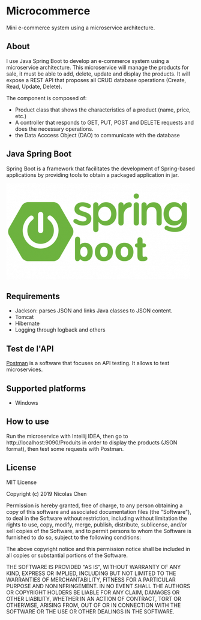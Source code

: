 # Microcommerce
Mini e-commerce system using a microservice architecture.

## About
I use Java Spring Boot to develop an e-commerce system using a microservice architecture. This microservice will manage the products for sale, it must be able to add, delete, update and display the products. It will expose a REST API that proposes all CRUD database operations (Create, Read, Update, Delete).

The component is composed of:
- Product class that shows the characteristics of a product (name, price, etc.)
- A controller that responds to GET, PUT, POST and DELETE requests and does the necessary operations.
- the Data Acccess Object (DAO) to communicate with the database

## Java Spring Boot
Spring Boot is a framework that facilitates the development of Spring-based applications by providing tools to obtain a packaged application in jar.

![image1](https://github.com/nicolaschen1/Microcommerce/blob/master/spring-boot-490x257.png)

## Requirements
- Jackson: parses JSON and links Java classes to JSON content.
- Tomcat
- Hibernate
- Logging through logback and others

## Test de l'API
[Postman](https://www.getpostman.com/) is a software that focuses on API testing.
It allows to test microservices.

## Supported platforms
- Windows

## How to use
Run the microservice with Intellij IDEA, then go to 
http://localhost:9090/Produits
in order to display the products (JSON format), then test some requests with Postman.

## License
MIT License

Copyright (c) 2019 Nicolas Chen

Permission is hereby granted, free of charge, to any person obtaining a copy
of this software and associated documentation files (the "Software"), to deal
in the Software without restriction, including without limitation the rights
to use, copy, modify, merge, publish, distribute, sublicense, and/or sell
copies of the Software, and to permit persons to whom the Software is
furnished to do so, subject to the following conditions:

The above copyright notice and this permission notice shall be included in all
copies or substantial portions of the Software.

THE SOFTWARE IS PROVIDED "AS IS", WITHOUT WARRANTY OF ANY KIND, EXPRESS OR
IMPLIED, INCLUDING BUT NOT LIMITED TO THE WARRANTIES OF MERCHANTABILITY,
FITNESS FOR A PARTICULAR PURPOSE AND NONINFRINGEMENT. IN NO EVENT SHALL THE
AUTHORS OR COPYRIGHT HOLDERS BE LIABLE FOR ANY CLAIM, DAMAGES OR OTHER
LIABILITY, WHETHER IN AN ACTION OF CONTRACT, TORT OR OTHERWISE, ARISING FROM,
OUT OF OR IN CONNECTION WITH THE SOFTWARE OR THE USE OR OTHER DEALINGS IN THE
SOFTWARE.
